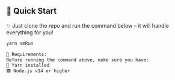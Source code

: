 ## 🚀 Quick Start

✨ Just clone the repo and run the command below – it will handle everything for you!

```bash
yarn smRun

🧰 Requirements:
Before running the command above, make sure you have:
🧶 Yarn installed
🟩 Node.js v14 or higher

